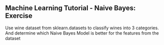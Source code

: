 ## Machine Learning Tutorial - Naive Bayes: Exercise
Use wine dataset from sklearn.datasets to classify wines into 3 categories.
And determine which Naive Bayes Model is better for the features from the dataset
